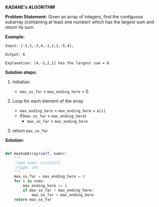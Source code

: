 ***KADANE's ALGORITHM***

**Problem Statement:** Given an array of integers, find the contiguous subarray (containing at least one number) which has the largest sum and return its sum.

**Example:**
```
Input: [-2,1,-3,4,-1,2,1,-5,4],

Output: 6

Explanation: [4,-1,2,1] has the largest sum = 6.
```

**Solution steps:**

1. Initialize:
    - `max_so_far` = `max_ending_here` = 0

2. Loop for each element of the array
    - `max_ending_here` = `max_ending_here` + `a[i]`
    - if(`max_so_far` < `max_ending_here`)
        - `max_so_far` = `max_ending_here`

3. return `max_so_far`

**Solution:**
```python

def maxSubArray(self, nums):
    """
    :type nums: List[int]
    :rtype: int
    """
    max_so_far = max_ending_here = 0
    for i in nums:
        max_ending_here += i
        if max_so_far < max_ending_here:
            max_so_far = max_ending_here
    return max_so_far
```

